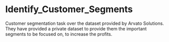 # Identify_Customer_Segments
Customer segmentation task over the dataset provided by Arvato Solutions. They have provided a private dataset to provide them the important segments to be focused on, to increase the profits.
